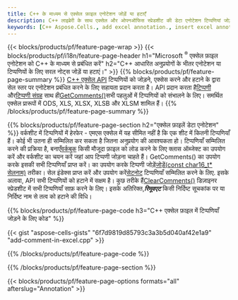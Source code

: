 ```yaml
---
title: C++ के माध्यम से एक्सेल फ़ाइल एनोटेशन जोड़ें या हटाएँ
description: C++ लाइब्रेरी के साथ एक्सेल और ओपनऑफिस स्प्रेडशीट की डेटा एनोटेशन टिप्पणियां जोड़ें या हटाएं।
keywords: [C++ Aspose.Cells., add excel annotation., insert excel annotation., access excel annotation., remove excel annotation., delete excel annotation., add annotation in excel., insert annotation in excel., access annotation in excel., remove annotation in excel., delete annotation in excel]
---
```

{{< blocks/products/pf/feature-page-wrap >}}
{{< blocks/products/pf/i18n/feature-page-header h1="Microsoft <sup>&reg;</sup> एक्सेल फ़ाइल एनोटेशन को C++ के माध्यम से प्रबंधित करें" h2="C++ आधारित अनुप्रयोगों के भीतर एनोटेशन या टिप्पणियों के लिए सरल नोट्स जोड़ें या हटाएं।" >}}
{{% blocks/products/pf/feature-page-summary %}}
[C++ एक्सेल API](/cells/hi/cpp/) टिप्पणियों को जोड़ने, एक्सेस करने और हटाने के द्वारा सेल स्तर पर एनोटेशन प्रबंधित करने के लिए सहायता प्रदान करता है। API प्रदान करता है[टिप्पणी](https://reference.aspose.com/cells/cpp/aspose.cells/comment/) और[टिप्पणी संग्रह](https://reference.aspose.com/cells/cpp/aspose.cells/commentcollection/) साथ ही[GetComments()](https://reference.aspose.com/cells/cpp/aspose.cells/worksheet/getcomments/)सभी पहलुओं में टिप्पणियों को संभालने के लिए। समर्थित एक्सेल प्रारूपों में ODS, XLS, XLSX, XLSB और XLSM शामिल हैं।
{{% /blocks/products/pf/feature-page-summary %}}

{{% blocks/products/pf/feature-page-section h2="एक्सेल फ़ाइलें डेटा एनोटेशन" %}}
 वर्कशीट में टिप्पणियों में हेरफेर - एमएस एक्सेल में यह सीमित नहीं है कि एक शीट में कितनी टिप्पणियाँ हैं। कोई भी उतना ही सम्मिलित कर सकता है जितना अनुप्रयोग की आवश्यकता हो। टिप्पणियाँ सम्मिलित करने की प्रक्रिया है, बनाएँ[वर्कबुक](https://reference.aspose.com/cells/cpp/aspose.cells/workbook/) किसी मौजूदा फ़ाइल को लोड करने के लिए क्लास ऑब्जेक्ट का उपयोग करें और वर्कशीट का चयन करें जहां आप टिप्पणी जोड़ना चाहते हैं। GetComments() का उपयोग करके इसकी सभी टिप्पणियाँ प्राप्त करें। का उपयोग करके टिप्पणी जोड़ें[जोड़ें(const char16_t* सेलनाम)](https://reference.aspose.com/cells/cpp/aspose.cells/commentcollection/add/) तरीका। सेल इंडेक्स प्राप्त करें और उपयोग करें[सेटनोट](https://reference.aspose.com/cells/cpp/aspose.cells/comment/setnote/) टिप्पणियाँ सम्मिलित करने के लिए. इसके अलावा, API सभी टिप्पणियों को हटाने में सक्षम है। कुछ तरीके हैं[ClearComments()](https://reference.aspose.com/cells/cpp/aspose.cells/worksheet/clearcomments/) डिज़ाइनर स्प्रेडशीट में सभी टिप्पणियाँ साफ़ करने के लिए। इसके अतिरिक्त,***रिमूवएट*** किसी निर्दिष्ट सूचकांक पर या निर्दिष्ट नाम से तत्व को हटाने की विधि।

{{% blocks/products/pf/feature-page-code h3="C++ एक्सेल फ़ाइल में टिप्पणियाँ जोड़ने के लिए कोड" %}}

{{< gist "aspose-cells-gists" "6f7d9819d85793c3a3b5d040af42e1a9" "add-comment-in-excel.cpp" >}}

{{% /blocks/products/pf/feature-page-code %}}

{{% /blocks/products/pf/feature-page-section %}}

{{< blocks/products/pf/feature-page-options formats="all" afterslug="Annotation" >}}
